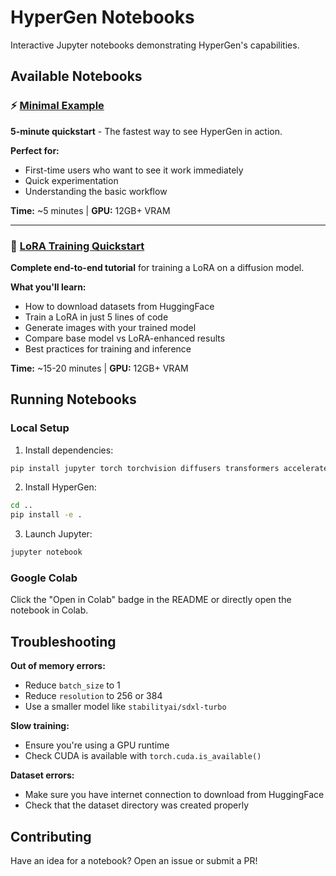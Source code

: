 # HyperGen Notebooks

Interactive Jupyter notebooks demonstrating HyperGen's capabilities.

## Available Notebooks

### ⚡ [Minimal Example](minimal_example.ipynb)

**5-minute quickstart** - The fastest way to see HyperGen in action.

**Perfect for:**
- First-time users who want to see it work immediately
- Quick experimentation
- Understanding the basic workflow

**Time:** ~5 minutes | **GPU:** 12GB+ VRAM

---

### 📓 [LoRA Training Quickstart](train_lora_quickstart.ipynb)

**Complete end-to-end tutorial** for training a LoRA on a diffusion model.

**What you'll learn:**
- How to download datasets from HuggingFace
- Train a LoRA in just 5 lines of code
- Generate images with your trained model
- Compare base model vs LoRA-enhanced results
- Best practices for training and inference

**Time:** ~15-20 minutes | **GPU:** 12GB+ VRAM

## Running Notebooks

### Local Setup

1. Install dependencies:
```bash
pip install jupyter torch torchvision diffusers transformers accelerate peft pillow datasets tqdm
```

2. Install HyperGen:
```bash
cd ..
pip install -e .
```

3. Launch Jupyter:
```bash
jupyter notebook
```

### Google Colab

Click the "Open in Colab" badge in the README or directly open the notebook in Colab.

## Troubleshooting

**Out of memory errors:**
- Reduce `batch_size` to 1
- Reduce `resolution` to 256 or 384
- Use a smaller model like `stabilityai/sdxl-turbo`

**Slow training:**
- Ensure you're using a GPU runtime
- Check CUDA is available with `torch.cuda.is_available()`

**Dataset errors:**
- Make sure you have internet connection to download from HuggingFace
- Check that the dataset directory was created properly

## Contributing

Have an idea for a notebook? Open an issue or submit a PR!
